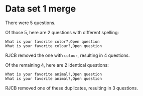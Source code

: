 # Data set 1 merge

There were 5 questions.

Of those 5, here are 2 questions with different spelling:

```text
What is your favorite color?,Open question
What is your favorite colour?,Open question
```

RJCB removed the one with `colour`, resulting in 4 questions.

Of the remaining 4, here are 2 identical questions:

```text
What is your favorite animal?,Open question
What is your favorite animal?,Open question
```

RJCB removed one of these duplicates, resulting in 3 questions.
